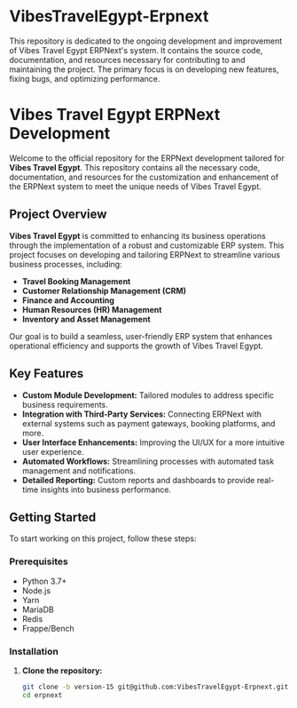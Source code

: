 # VibesTravelEgypt-Erpnext
This repository is dedicated to the ongoing development and improvement of Vibes Travel Egypt ERPNext's system. It contains the source code, documentation, and resources necessary for contributing to and maintaining the project. The primary focus is on developing new features, fixing bugs, and optimizing performance.

# Vibes Travel Egypt ERPNext Development

Welcome to the official repository for the ERPNext development tailored for **Vibes Travel Egypt**. This repository contains all the necessary code, documentation, and resources for the customization and enhancement of the ERPNext system to meet the unique needs of Vibes Travel Egypt.

## Project Overview

**Vibes Travel Egypt** is committed to enhancing its business operations through the implementation of a robust and customizable ERP system. This project focuses on developing and tailoring ERPNext to streamline various business processes, including:

- **Travel Booking Management**
- **Customer Relationship Management (CRM)**
- **Finance and Accounting**
- **Human Resources (HR) Management**
- **Inventory and Asset Management**

Our goal is to build a seamless, user-friendly ERP system that enhances operational efficiency and supports the growth of Vibes Travel Egypt.

## Key Features

- **Custom Module Development:** Tailored modules to address specific business requirements.
- **Integration with Third-Party Services:** Connecting ERPNext with external systems such as payment gateways, booking platforms, and more.
- **User Interface Enhancements:** Improving the UI/UX for a more intuitive user experience.
- **Automated Workflows:** Streamlining processes with automated task management and notifications.
- **Detailed Reporting:** Custom reports and dashboards to provide real-time insights into business performance.

## Getting Started

To start working on this project, follow these steps:

### Prerequisites

- Python 3.7+
- Node.js
- Yarn
- MariaDB
- Redis
- Frappe/Bench

### Installation

1. **Clone the repository:**
   ```bash
   git clone -b version-15 git@github.com:VibesTravelEgypt-Erpnext.git
   cd erpnext

